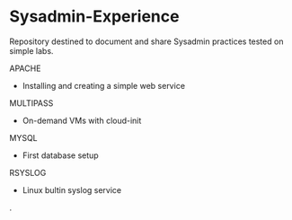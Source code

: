 # Sysadmin-Experience

Repository destined to document and share Sysadmin practices tested on simple labs.


APACHE
  - Installing and creating a simple web service


MULTIPASS
  - On-demand VMs with cloud-init


MYSQL
  - First database setup


RSYSLOG
  - Linux bultin syslog service





.
